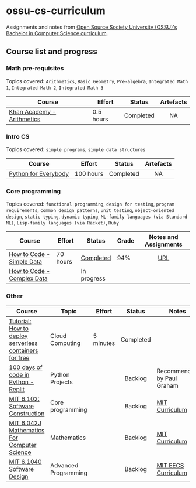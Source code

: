 # ossu-cs-curriculum

Assignments and notes from [Open Source Society University (OSSU)'s Bachelor in Computer Science curriculum](https://github.com/ossu/computer-science).

## Course list and progress

### Math pre-requisites

Topics covered: `Arithmetics`, `Basic Geometry`, `Pre-algebra`, `Integrated Math 1`, `Integrated Math 2`, `Integrated Math 3`

| Course | Effort | Status | Artefacts |
| --- | --- | --- | :-: |
| [Khan Academy - Arithmetics](https://www.khanacademy.org/math/arithmetic)| 0.5 hours | Completed | NA |


### Intro CS

Topics covered: `simple programs`, `simple data structures`

| Course | Effort | Status | Artefacts |
| --- | --- | --- | :-: |
| [Python for Everybody](https://www.py4e.com/)| 100 hours | Completed | NA |

### Core programming

Topics covered: `functional programming`, `design for testing`, `program requirements`, `common design patterns`, `unit testing`, `object-oriented design`, `static typing`, `dynamic typing`, `ML-family languages (via Standard ML)`, `Lisp-family languages (via Racket)`, `Ruby`

| Course | Effort | Status |  Grade |  Notes and Assignments |
| --- | --- | --- | --- | :-: |
| [How to Code - Simple Data ](https://www.edx.org/course/how-to-code-simple-data) | 70 hours | [Completed](https://courses.edx.org/certificates/3cbdbcc7b50447bcabb7723a0493929a) | 94% | [URL](./core-programming/course-how-to-code-simple-data-ubc/README.md) |
| [How to Code - Complex Data](https://learning.edx.org/course/course-v1:UBCx+HtC2x+2T2017/home) |  | In progress |  |  |



### Other

| Course | Topic | Effort | Status | Notes |
| --- | --- | --- | :-: | --- |
| [Tutorial: How to deploy serverless containers for free](https://www.youtube.com/watch?v=cw34KMPSt4k)| Cloud Computing | 5 minutes | Completed | | 
| [100 days of code in Python - Replit](https://replit.com/learn/100-days-of-python)| Python Projects |  | Backlog | Recommended by Paul Graham |
| [MIT 6.102: Software Construction](https://web.mit.edu/6.102/www/sp23/) | Core programming | | Backlog | [MIT Curriculum](https://catalog.mit.edu/degree-charts/computer-science-engineering-course-6-3/) | 
| [MIT 6.042J Mathematics For Computer Science](https://ocw.mit.edu/courses/6-042j-mathematics-for-computer-science-fall-2010/) | Mathematics | | Backlog | [MIT Curriculum](https://catalog.mit.edu/degree-charts/computer-science-engineering-course-6-3/) | 
| [MIT 6.1040 Software Design](https://61040-fa23.github.io/) | Advanced Programming | | Backlog | [MIT EECS Curriculum](https://catalog.mit.edu/degree-charts/eecs-subject-groupings/#advancedundergraduate2text) | 





